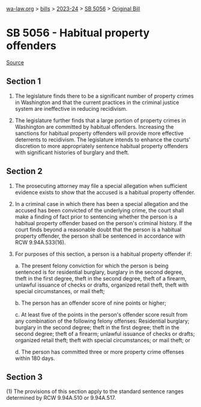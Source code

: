[wa-law.org](/) > [bills](/bills/) > [2023-24](/bills/2023-24) > [SB 5056](/bills/2023-24/sb/5056/) > [Original Bill](/bills/2023-24/sb/5056/1/)

# SB 5056 - Habitual property offenders

[Source](http://lawfilesext.leg.wa.gov/biennium/2023-24/Pdf/Bills/Senate%20Bills/5056.pdf)

## Section 1
1. The legislature finds there to be a significant number of property crimes in Washington and that the current practices in the criminal justice system are ineffective in reducing recidivism.

2. The legislature further finds that a large portion of property crimes in Washington are committed by habitual offenders. Increasing the sanctions for habitual property offenders will provide more effective deterrents to recidivism. The legislature intends to enhance the courts' discretion to more appropriately sentence habitual property offenders with significant histories of burglary and theft.

## Section 2
1. The prosecuting attorney may file a special allegation when sufficient evidence exists to show that the accused is a habitual property offender.

2. In a criminal case in which there has been a special allegation and the accused has been convicted of the underlying crime, the court shall make a finding of fact prior to sentencing whether the person is a habitual property offender based on the person's criminal history. If the court finds beyond a reasonable doubt that the person is a habitual property offender, the person shall be sentenced in accordance with RCW 9.94A.533(16).

3. For purposes of this section, a person is a habitual property offender if:

    a. The present felony conviction for which the person is being sentenced is for residential burglary, burglary in the second degree, theft in the first degree, theft in the second degree, theft of a firearm, unlawful issuance of checks or drafts, organized retail theft, theft with special circumstances, or mail theft;

    b. The person has an offender score of nine points or higher;

    c. At least five of the points in the person's offender score result from any combination of the following felony offenses: Residential burglary; burglary in the second degree; theft in the first degree; theft in the second degree; theft of a firearm; unlawful issuance of checks or drafts; organized retail theft; theft with special circumstances; or mail theft; or

    d. The person has committed three or more property crime offenses within 180 days.

## Section 3
(1) The provisions of this section apply to the standard sentence ranges determined by RCW 9.94A.510 or 9.94A.517.
